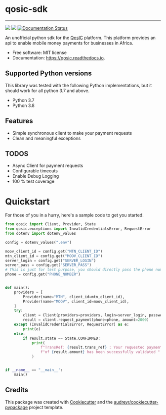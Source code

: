 # qosic-sdk

---

[<img src="https://img.shields.io/pypi/v/qosic.svg">][pypi]
[<img src="https://img.shields.io/travis/Tobi-De/qosic.svg">][travis]
[<img src="https://readthedocs.org/projects/qosic/badge/?version=latest" alt="Documentation Status">][docs]

An unofficial python sdk for the [QosIC](https://www.qosic.com/) platform. This platform provides an api to enable mobile
money payments for businesses in Africa.

* Free software: MIT license
* Documentation: https://qosic.readthedocs.io.


## Supported Python versions

This library was tested with the following Python implementations, but it should work for all python 3.7 and above.

- Python 3.7
- Python 3.8

## Features

- Simple synchronous client to make your payment requests
- Clean and meaningful exceptions

##  TODOS

- Async Client for payment requests
- Configurable timeouts
- Enable Debug Logging
- 100 % test coverage

# Quickstart

For those of you in a hurry, here's a sample code to get you started.

```python
from qosic import Client, Provider, State
from qosic.exceptions import InvalidCredentialsError, RequestError
from dotenv import dotenv_values

config = dotenv_values(".env")

moov_client_id = config.get("MTN_CLIENT_ID")
mtn_client_id = config.get("MOOV_CLIENT_ID")
server_login = config.get("SERVER_LOGIN")
server_pass = config.get("SERVER_PASS")
# This is just for test purpose, you should directly pass the phone number
phone = config.get("PHONE_NUMBER")


def main():
    providers = [
        Provider(name="MTN", client_id=mtn_client_id),
        Provider(name="MOOV", client_id=moov_client_id),
    ]
    try:
        client = Client(providers=providers, login=server_login, password=server_pass)
        result = client.request_payment(phone=phone, amount=2000)
    except (InvalidCredentialsError, RequestError) as e:
        print(e)
    else:
        if result.state == State.CONFIRMED:
            print(
                f"TransRef: {result.trans_ref} : Your requested payment to {result.phone}  for an amount "
                f"of {result.amount} has been successfully validated "
            )


if __name__ == "__main__":
    main()

```


## Credits

This package was created with [Cookiecutter](https://github.com/audreyr/cookiecutter) and the [audreyr/cookiecutter-pypackage](https://github.com/audreyr/cookiecutter-pypackage) project template.


[pypi]:https://pypi.python.org/pypi/qosic
[travis]:https://travis-ci.com/Tobi-De/qosic
[docs]:https://qosic.readthedocs.io/en/latest/?version=latest
